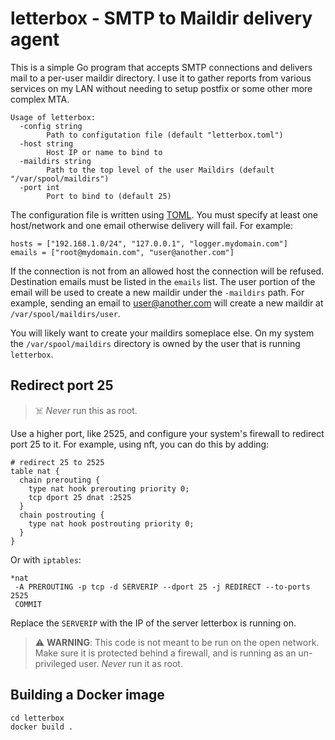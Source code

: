 # letterbox - SMTP to Maildir delivery agent

This is a simple Go program that accepts SMTP connections and delivers mail to
a per-user maildir directory. I use it to gather reports from various services
on my LAN without needing to setup postfix or some other more complex MTA.

    Usage of letterbox:
      -config string
            Path to configutation file (default "letterbox.toml")
      -host string
            Host IP or name to bind to
      -maildirs string
            Path to the top level of the user Maildirs (default "/var/spool/maildirs")
      -port int
            Port to bind to (default 25)

The configuration file is written using
[TOML](https://github.com/toml-lang/toml). You must specify at least one
host/network and one email otherwise delivery will fail. For example:

    hosts = ["192.168.1.0/24", "127.0.0.1", "logger.mydomain.com"]
    emails = ["root@mydomain.com", "user@another.com"]

If the connection is not from an allowed host the connection will be refused.
Destination emails must be listed in the `emails` list. The user portion of the
email will be used to create a new maildir under the `-maildirs` path. For
example, sending an email to user@another.com will create a new maildir at
`/var/spool/maildirs/user`.

You will likely want to create your maildirs someplace else. On my system the
`/var/spool/maildirs` directory is owned by the user that is running `letterbox`.


## Redirect port 25

> ☠️ *Never* run this as root.

Use a higher port, like 2525, and configure your system's firewall to redirect port 25 to it.
For example, using nft, you can do this by adding:

    # redirect 25 to 2525
    table nat {
      chain prerouting {
        type nat hook prerouting priority 0;
        tcp dport 25 dnat :2525
      }
      chain postrouting {
        type nat hook postrouting priority 0;
      }
    }

Or with `iptables`:

    *nat
     -A PREROUTING -p tcp -d SERVERIP --dport 25 -j REDIRECT --to-ports 2525
     COMMIT

Replace the `SERVERIP` with the IP of the server letterbox is running on.


> ⚠️ __WARNING__: This code is not meant to be run on the open network. Make sure it is protected behind a firewall,
and is running as an un-privileged user. *Never* run it as root.

## Building a Docker image

	cd letterbox
	docker build .

